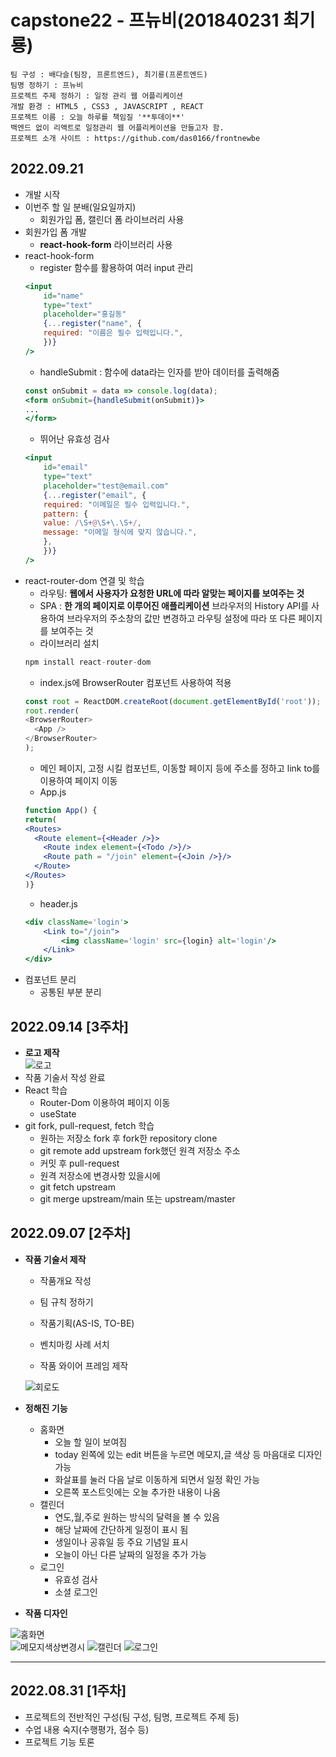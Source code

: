 # capstone22 - 프뉴비(201840231 최기룡)
    팀 구성 : 배다슬(팀장, 프론트엔드), 최기룡(프론트엔드)
    팀명 정하기 : 프뉴비
    프로젝트 주제 정하기 : 일정 관리 웹 어플리케이션
    개발 환경 : HTML5 , CSS3 , JAVASCRIPT , REACT
    프로젝트 이름 : 오늘 하루를 책임질 '**투데이**'
    백엔드 없이 리액트로 일정관리 웹 어플리케이션을 만들고자 함.
    프로젝트 소개 사이트 : https://github.com/das0166/frontnewbe

## 2022.09.21
+ 개발 시작
+ 이번주 할 일 분배(일요일까지)
    + 회원가입 폼, 캘린더 폼 라이브러리 사용
+ 회원가입 폼 개발
    + **react-hook-form** 라이브러리 사용
+ react-hook-form
    + register 함수를 활용하여 여러 input 관리
    ```jsx
    <input
        id="name"
        type="text"
        placeholder="홍길동"
        {...register("name", {
        required: "이름은 필수 입력입니다.",
        })}
    />
    ```
    + handleSubmit : 함수에 data라는 인자를 받아 데이터를 출력해줌
    ```jsx
    const onSubmit = data => console.log(data);
    <form onSubmit={handleSubmit(onSubmit)}>
    ...
    </form>
    ```
    + 뛰어난 유효성 검사
    ```jsx
    <input
        id="email"
        type="text"
        placeholder="test@email.com"
        {...register("email", {
        required: "이메일은 필수 입력입니다.",
        pattern: {
        value: /\S+@\S+\.\S+/,
        message: "이메일 형식에 맞지 않습니다.",
        },
        })}
    />
    ```
+ react-router-dom 연결 및 학습
    + 라우팅: **웹에서 사용자가 요청한 URL에 따라 알맞는 페이지를 보여주는 것**
    + SPA : **한 개의 페이지로 이루어진 애플리케이션**
    브라우저의 History API를 사용하여 브라우저의 주소창의 값만 변경하고 라우팅 설정에 따라 또 다른 페이지를 보여주는 것
    + 라이브러리 설치
    ```jsx
    npm install react-router-dom
    ```
    + index.js에 BrowserRouter 컴포넌트 사용하여 적용
    ```javascript
    const root = ReactDOM.createRoot(document.getElementById('root'));
    root.render(
    <BrowserRouter>
      <App />
    </BrowserRouter>
    );
    ```
    + 메인 페이지, 고정 시킬 컴포넌트, 이동할 페이지 등에 주소를 정하고 link to를 이용하여 페이지 이동
    + App.js
    ```jsx
    function App() {
    return(
    <Routes>
      <Route element={<Header />}>
        <Route index element={<Todo />}/>
        <Route path = "/join" element={<Join />}/>
      </Route>
    </Routes>
    )}
    ```
    + header.js
    ```jsx
    <div className='login'>
        <Link to="/join">
            <img className='login' src={login} alt='login'/>
        </Link>
    </div>
    ```
+ 컴포넌트 분리
    + 공통된 부분 분리
## 2022.09.14 [3주차]
+ **로고 제작**  
![로고](./img/logo.png)
+ 작품 기술서 작성 완료
+ React 학습
    + Router-Dom 이용하여 페이지 이동
    + useState
+ git fork, pull-request, fetch 학습
    + 원하는 저장소 fork 후 fork한 repository clone
    + git remote add upstream fork했던 원격 저장소 주소
    + 커밋 후 pull-request
    + 원격 저장소에 변경사항 있을시에
    + git fetch upstream
    + git merge upstream/main 또는 upstream/master

## 2022.09.07 [2주차]
+ **작품 기술서 제작**
    + 작품개요 작성
    + 팀 규칙 정하기  

    + 작품기획(AS-IS, TO-BE)
    + 벤치마킹 사례 서치
    + 작품 와이어 프레임 제작  

    ![회로도](./img/schematic.png)
      
+ **정해진 기능**
    + 홈화면
        + 오늘 할 일이 보여짐
        + today 왼쪽에 있는 edit 버튼을 누르면 메모지,글 색상 등 마음대로 디자인 가능
        + 화살표를 눌러 다음 날로 이동하게 되면서 일정 확인 가능
        + 오른쪽 포스트잇에는 오늘 추가한 내용이 나옴  
    + 캘린더
        + 연도,월,주로 원하는 방식의 달력을 볼 수 있음
        + 해당 날짜에 간단하게 일정이 표시 됨
        + 생일이나 공휴일 등 주요 기념일 표시
        + 오늘이 아닌 다른 날짜의 일정을 추가 가능
    + 로그인
        + 유효성 검사
        + 소셜 로그인
+ **작품 디자인**  

![홈화면](./img/home.png)  
![메모지색상변경시](./img/home_change.png)
![캘린더](./img/calendar.png)
![로그인](./img/login.png)  



___
## 2022.08.31 [1주차]

+ 프로젝트의 전반적인 구성(팀 구성, 팀명, 프로젝트 주제 등)
+ 수업 내용 숙지(수행평가, 점수 등)
+ 프로젝트 기능 토론

